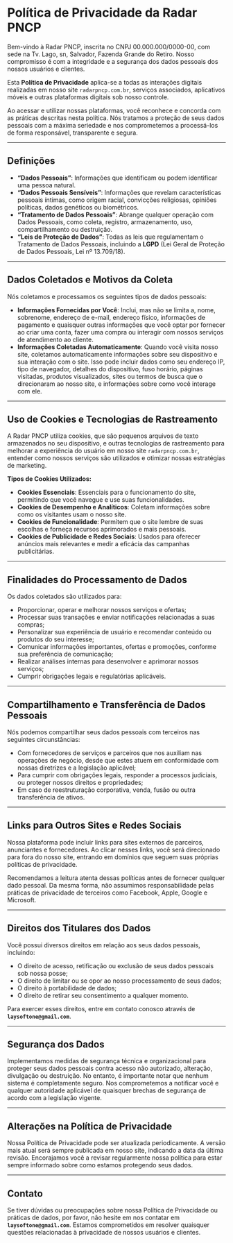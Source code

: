 # Política de Privacidade da Radar PNCP

Bem-vindo à Radar PNCP, inscrita no CNPJ 00.000.000/0000-00, com sede na Tv. Lago, sn, Salvador, Fazenda Grande do Retiro. Nosso compromisso é com a integridade e a segurança dos dados pessoais dos nossos usuários e clientes.

Esta **Política de Privacidade** aplica-se a todas as interações digitais realizadas em nosso site `radarpncp.com.br`, serviços associados, aplicativos móveis e outras plataformas digitais sob nosso controle.

Ao acessar e utilizar nossas plataformas, você reconhece e concorda com as práticas descritas nesta política. Nós tratamos a proteção de seus dados pessoais com a máxima seriedade e nos comprometemos a processá-los de forma responsável, transparente e segura.

---

## Definições

* **“Dados Pessoais”**: Informações que identificam ou podem identificar uma pessoa natural.
* **“Dados Pessoais Sensíveis”**: Informações que revelam características pessoais íntimas, como origem racial, convicções religiosas, opiniões políticas, dados genéticos ou biométricos.
* **“Tratamento de Dados Pessoais”**: Abrange qualquer operação com Dados Pessoais, como coleta, registro, armazenamento, uso, compartilhamento ou destruição.
* **“Leis de Proteção de Dados”**: Todas as leis que regulamentam o Tratamento de Dados Pessoais, incluindo a **LGPD** (Lei Geral de Proteção de Dados Pessoais, Lei nº 13.709/18).

---

## Dados Coletados e Motivos da Coleta

Nós coletamos e processamos os seguintes tipos de dados pessoais:

* **Informações Fornecidas por Você**: Inclui, mas não se limita a, nome, sobrenome, endereço de e-mail, endereço físico, informações de pagamento e quaisquer outras informações que você optar por fornecer ao criar uma conta, fazer uma compra ou interagir com nossos serviços de atendimento ao cliente.
* **Informações Coletadas Automaticamente**: Quando você visita nosso site, coletamos automaticamente informações sobre seu dispositivo e sua interação com o site. Isso pode incluir dados como seu endereço IP, tipo de navegador, detalhes do dispositivo, fuso horário, páginas visitadas, produtos visualizados, sites ou termos de busca que o direcionaram ao nosso site, e informações sobre como você interage com ele.

---

## Uso de Cookies e Tecnologias de Rastreamento

A Radar PNCP utiliza cookies, que são pequenos arquivos de texto armazenados no seu dispositivo, e outras tecnologias de rastreamento para melhorar a experiência do usuário em nosso site `radarpncp.com.br`, entender como nossos serviços são utilizados e otimizar nossas estratégias de marketing.

**Tipos de Cookies Utilizados:**

* **Cookies Essenciais**: Essenciais para o funcionamento do site, permitindo que você navegue e use suas funcionalidades.
* **Cookies de Desempenho e Analíticos**: Coletam informações sobre como os visitantes usam o nosso site.
* **Cookies de Funcionalidade**: Permitem que o site lembre de suas escolhas e forneça recursos aprimorados e mais pessoais.
* **Cookies de Publicidade e Redes Sociais**: Usados para oferecer anúncios mais relevantes e medir a eficácia das campanhas publicitárias.

---

## Finalidades do Processamento de Dados

Os dados coletados são utilizados para:

* Proporcionar, operar e melhorar nossos serviços e ofertas;
* Processar suas transações e enviar notificações relacionadas a suas compras;
* Personalizar sua experiência de usuário e recomendar conteúdo ou produtos do seu interesse;
* Comunicar informações importantes, ofertas e promoções, conforme sua preferência de comunicação;
* Realizar análises internas para desenvolver e aprimorar nossos serviços;
* Cumprir obrigações legais e regulatórias aplicáveis.

---

## Compartilhamento e Transferência de Dados Pessoais

Nós podemos compartilhar seus dados pessoais com terceiros nas seguintes circunstâncias:

* Com fornecedores de serviços e parceiros que nos auxiliam nas operações de negócio, desde que estes atuem em conformidade com nossas diretrizes e a legislação aplicável;
* Para cumprir com obrigações legais, responder a processos judiciais, ou proteger nossos direitos e propriedades;
* Em caso de reestruturação corporativa, venda, fusão ou outra transferência de ativos.

---

## Links para Outros Sites e Redes Sociais

Nossa plataforma pode incluir links para sites externos de parceiros, anunciantes e fornecedores. Ao clicar nesses links, você será direcionado para fora do nosso site, entrando em domínios que seguem suas próprias políticas de privacidade.

Recomendamos a leitura atenta dessas políticas antes de fornecer qualquer dado pessoal. Da mesma forma, não assumimos responsabilidade pelas práticas de privacidade de terceiros como Facebook, Apple, Google e Microsoft.

---

## Direitos dos Titulares dos Dados

Você possui diversos direitos em relação aos seus dados pessoais, incluindo:

* O direito de acesso, retificação ou exclusão de seus dados pessoais sob nossa posse;
* O direito de limitar ou se opor ao nosso processamento de seus dados;
* O direito à portabilidade de dados;
* O direito de retirar seu consentimento a qualquer momento.

Para exercer esses direitos, entre em contato conosco através de **`laysoftone@gmail.com`**.

---

## Segurança dos Dados

Implementamos medidas de segurança técnica e organizacional para proteger seus dados pessoais contra acesso não autorizado, alteração, divulgação ou destruição. No entanto, é importante notar que nenhum sistema é completamente seguro. Nos comprometemos a notificar você e qualquer autoridade aplicável de quaisquer brechas de segurança de acordo com a legislação vigente.

---

## Alterações na Política de Privacidade

Nossa Política de Privacidade pode ser atualizada periodicamente. A versão mais atual será sempre publicada em nosso site, indicando a data da última revisão. Encorajamos você a revisar regularmente nossa política para estar sempre informado sobre como estamos protegendo seus dados.

---

## Contato

Se tiver dúvidas ou preocupações sobre nossa Política de Privacidade ou práticas de dados, por favor, não hesite em nos contatar em **`laysoftone@gmail.com`**. Estamos comprometidos em resolver quaisquer questões relacionadas à privacidade de nossos usuários e clientes.